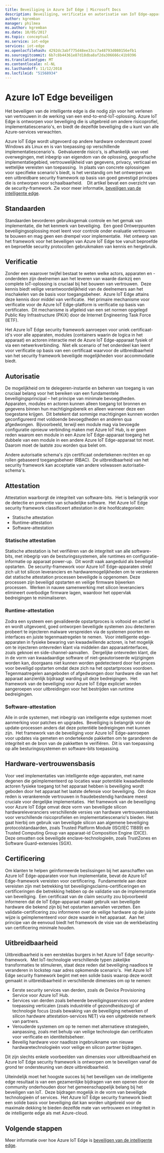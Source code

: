 ```yaml
---
title: Beveiliging in Azure IoT Edge | Microsoft Docs
description: Beveiliging, verificatie en autorisatie van IoT Edge-apparaten
author: kgremban
manager: philmea
ms.author: kgremban
ms.date: 10/05/2017
ms.topic: conceptual
ms.service: iot-edge
services: iot-edge
ms.openlocfilehash: 4292dc3abf775d48ee33cc7a48793d080156efb1
ms.sourcegitcommit: 6b7c8b44361e87d18dba8af2da306666c41b9396
ms.translationtype: MT
ms.contentlocale: nl-NL
ms.lasthandoff: 11/12/2018
ms.locfileid: "51568934"
---
```

# <a name="securing-azure-iot-edge"></a>Azure IoT Edge beveiligen

Het beveiligen van de intelligente edge is die nodig zijn voor het verlenen van vertrouwen in de werking van een end-to-end-IoT-oplossing. Azure IoT Edge is ontworpen voor beveiliging die is uitgebreid om andere risicoprofiel, implementatiescenario's, en biedt de dezelfde beveiliging die u kunt van alle Azure-services verwachten.

Azure IoT Edge wordt uitgevoerd op andere hardware ondersteunt zowel Windows als Linux en is van toepassing op verschillende implementatiescenario's.  Geëvalueerde risico's, is afhankelijk van veel overwegingen, met inbegrip van eigendom van de oplossing, geografische implementatiegebied, vertrouwelijkheid van gegevens, privacy, verticaal en wettelijke vereisten van toepassing.  In plaats van concrete oplossingen voor specifieke scenario's biedt, is het verstandig om het ontwerpen van een uitbreidbare security framework op basis van goed gevestigd principes die is ontworpen voor schaalbaarheid. 
 
Dit artikel bevat een overzicht van de security-framework. Zie voor meer informatie, [beveiligen van de intelligente edge](https://azure.microsoft.com/blog/securing-the-intelligent-edge/).

## <a name="standards"></a>Standaarden

Standaarden bevorderen gebruiksgemak controle en het gemak van implementatie, die het kenmerk van beveiliging.  Een goed Ontwerppunten beveiligingsoplossing moet leent voor controle onder evaluatie vertrouwen te bouwen en mag geen een drempel voor implementatie.  Het ontwerp van het framework voor het beveiligen van Azure IoT Edge toe vanuit beproefde en beproefde security protocollen gebruikmaken van kennis en hergebruik. 

## <a name="authentication"></a>Verificatie

Zonder een waarover twijfel bestaat te weten welke actors, apparaten en -onderdelen zijn deelnemen aan het leveren van waarde dankzij een complete IoT-oplossing is cruciaal bij het bouwen van vertrouwen.  Deze kennis biedt veilige verantwoordelijkheid van de deelnemers aan het inschakelen van de basis voor toegangsbeheer.  Azure IoT Edge attains deze kennis door middel van verificatie.  Het primaire mechanisme voor verificatie voor de Azure IoT Edge-platform is verificatie op basis van certificaten.  Dit mechanisme is afgeleid van een set normen opgelegd Public Key Infrastructure (PKiX) door de Internet Engineering Task Force (IETF).     

Het Azure IoT Edge security framework aanroepen voor uniek certificaat-id's voor alle apparaten, modules (containers waarin de logica in het apparaat) en actoren interactie met de Azure IoT Edge-apparaat fysiek of via een netwerkverbinding.  Niet elk scenario of het onderdeel kan leent voor verificatie op basis van een certificaat waarvoor de uitbreidbaarheid van het security framework beveiligde mogelijkheden voor accommodatie biedt. 

## <a name="authorization"></a>Autorisatie

De mogelijkheid om te delegeren-instantie en beheren van toegang is van cruciaal belang voor het bereiken van een fundamentele beveiligingsprincipal – het principe van minimale bevoegdheden.  Apparaten, modules en actoren kunnen alleen toegang tot bronnen en gegevens binnen hun machtigingsbereik en alleen wanneer deze een toegestane krijgen.  Dit betekent dat sommige machtigingen kunnen worden geconfigureerd met voldoende bevoegdheden en anderen qua afgedwongen.  Bijvoorbeeld, terwijl een module mag via bevoegde configuratie opnieuw verbinding maken met Azure IoT Hub, is er geen reden waarom een module in een Azure IoT Edge-apparaat toegang het dubbele van een module in een andere Azure IoT Edge-apparaat tot moet.  Daarom moet de laatste zou worden qua belet om. 

Andere autorisatie schema's zijn certificaat ondertekenen rechten en op rollen gebaseerd toegangsbeheer (RBAC).  De uitbreidbaarheid van het security framework kan acceptatie van andere volwassen autorisatie-schema's. 

## <a name="attestation"></a>Attestation

Attestation waarborgt de integriteit van software-bits.  Het is belangrijk voor de detectie en preventie van schadelijke software.  Het Azure IoT Edge security framework classificeert attestation in drie hoofdcategorieën:

* Statische attestation
* Runtime-attestation
* Software-attestation

### <a name="static-attestation"></a>Statische attestation

Statische attestation is het verifiëren van de integriteit van alle software-bits, met inbegrip van de besturingssystemen, alle runtimes en configuratie-informatie op apparaat power-up.  Dit wordt vaak aangeduid als beveiligd opstarten.  De security-framework voor Azure IoT Edge-apparaten strekt zich uit tot silicon leveranciers en hardwaremogelijkheden om te verzekeren dat statische attestation processen beveiligde is opgenomen. Deze processen zijn beveiligd opstarten en veilige firmware bijwerken processen.  Werken in nauwe samenwerking met silicon leveranciers elimineert overbodige firmware lagen, waardoor het oppervlak bedreigingen te minimaliseren. 

### <a name="runtime-attestation"></a>Runtime-attestation

Zodra een systeem een gevalideerde opstartproces is voltooid en actief is en wordt uitgevoerd, goed ontworpen beveiligde systemen zou detecteren probeert te injecteren malware verspreiden via de systemen poorten en interfaces en juiste tegenmaatregelen te nemen.  Voor intelligente edge-apparaten in fysieke bewaring van kwaadwillende actoren, is het mogelijk om te injecteren ontevreden klant via middelen dan apparaatinterfaces, zoals geknoei en side-channel-aanvallen.   Dergelijke ontevreden klant, die in de vorm van kwaadaardige software of niet-geautoriseerde wijzigingen worden kan, doorgaans niet kunnen worden gedetecteerd door het proces voor beveiligd opstarten omdat deze zich na het opstartproces voordoen.  Tegenmaatregelen aangeboden of afgedwongen door hardware die van het apparaat aanzienlijk bijdraagt warding uit deze bedreigingen.  Het framework van de beveiliging voor Azure IoT Edge expliciet worden aangeroepen voor uitbreidingen voor het bestrijden van runtime bedreigingen.     

### <a name="software-attestation"></a>Software-attestation

Alle in orde systemen, met inbegrip van intelligente edge systemen moet aanmerking voor patches en upgrades.  Beveiliging is belangrijk voor de update-processen anders dat deze potentiële bedreigingen met kunnen zijn.  Het framework van de beveiliging voor Azure IoT Edge-aanroepen voor updates via gemeten en ondertekende pakketten om te garanderen de integriteit en de bron van de pakketten te verifiëren.  Dit is van toepassing op alle besturingssystemen en software-bits toepassing. 

## <a name="hardware-root-of-trust"></a>Hardware-vertrouwensbasis

Voor veel implementaties van intelligente edge-apparaten, met name degenen die geïmplementeerd op locaties waar potentiële kwaadwillende actoren fysieke toegang tot het apparaat hebben is beveiliging wordt geboden door het apparaat het laatste defensie voor beveiliging.  Om deze reden is verankerende vertrouwen in fraudebestendig hardware meest cruciale voor dergelijke implementaties.  Het framework van de beveiliging voor Azure IoT Edge omvat deze vorm van beveiligde silicon hardwareleveranciers verschillende versies van hardware vertrouwensbasis voor verschillende risicoprofielen en implementatiescenario's bieden. Het gaat hierbij om gebruik van beveiligde silicon aan algemene beveiliging protocolstandaarden, zoals Trusted Platform Module (ISO/IEC 11889) en Trusted Computing Group van apparaat-id Composition Engine (DICE).  Deze omvatten ook beveiligde enclave-technologieën, zoals TrustZones en Software Guard-extensies (SGX). 

## <a name="certification"></a>Certificering

Om klanten te helpen geïnformeerde beslissingen bij het aanschaffen van Azure IoT Edge-apparaten voor hun implementatie, bevat de Azure IoT Edge-framework vereisten voor certificering.  Fundamentele aan deze vereisten zijn met betrekking tot beveiligingsclaims-certificeringen en certificeringen die betrekking hebben op de validatie van de implementatie van beveiliging.  Een certificaat van de claim security zou bijvoorbeeld informeren dat de IoT Edge-apparaat maakt gebruik van beveiligde hardware die bekend zijn bij het opstarten aanvallen verzetten. Een validatie-certificering zou informeren over de veilige hardware op de juiste wijze is geïmplementeerd voor deze waarde in het apparaat.  Aan het principe van de eenvoud biedt het framework de visie van de werkbelasting van certificering minimale houden.   

## <a name="extensibility"></a>Uitbreidbaarheid

Uitbreidbaarheid is een eersteklas burgers in het Azure IoT Edge security-framework.  Met IoT-technologie verschillende typen zakelijke transformaties te stimuleren, staat deze reden dat beveiliging naadloos te veranderen in lockstep naar adres opkomende scenario's.  Het Azure IoT Edge security framework begint met een solide basis waarop deze wordt gemaakt in uitbreidbaarheid in verschillende dimensies om op te nemen: 

* Eerste security services van derden, zoals de Device Provisioning Service voor Azure IoT Hub.
* Services van derden zoals beheerde beveiligingsservices voor andere toepassing verticalen (zoals industriële of gezondheidszorg) of technologie focus (zoals bewaking van de beveiliging netwerken of silicon hardware attestation-services NET) via een uitgebreide netwerk van partners.
* Verouderde systemen om op te nemen met alternatieve strategieën, aanpassing, zoals met behulp van veilige technologie dan certificaten voor verificatie en identiteitsbeheer.
* Beveilig hardware voor naadloze ingebruikname van nieuwe hardwaretechnologieën voor veilige en silicon partner bijdragen.

Dit zijn slechts enkele voorbeelden van dimensies voor uitbreidbaarheid en Azure IoT Edge security framework is ontworpen om te beveiligen vanaf de grond ter ondersteuning van deze uitbreidbaarheid. 

Uiteindelijk moet het hoogste succes bij het beveiligen van de intelligente edge resultaat is van een gezamenlijke bijdragen van een openen door de community onderhouden door het gemeenschappelijk belang bij het beveiligen van IoT.  Deze bijdragen mogelijk in de vorm van beveiligde technologieën of services.  Het Azure IoT Edge security framework biedt een solide basis voor beveiliging dat kan worden uitgebreid voor de maximale dekking te bieden dezelfde mate van vertrouwen en integriteit in de intelligente edge als met Azure-cloud.  

## <a name="next-steps"></a>Volgende stappen

Meer informatie over hoe Azure IoT Edge is [beveiligen van de intelligente edge](https://azure.microsoft.com/blog/securing-the-intelligent-edge/).
